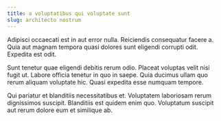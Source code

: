 ```yaml
---
title: a voluptatibus qui voluptate sunt
slug: architecto nostrum
---
```


Adipisci occaecati est in aut error nulla. Reiciendis consequatur facere a. Quia aut magnam tempora quasi dolores sunt eligendi corrupti odit. Expedita est odit.

Sunt tenetur quae eligendi debitis rerum odio. Placeat voluptas velit nisi fugit ut. Labore officia tenetur in quo in saepe. Quia ducimus ullam quo rerum aliquam voluptate hic. Quasi expedita esse numquam tempore.

Qui pariatur et blanditiis necessitatibus et. Voluptatem laboriosam rerum dignissimos suscipit. Blanditiis est quidem enim quo. Voluptatum suscipit aut rerum dolore eum et similique ab.
